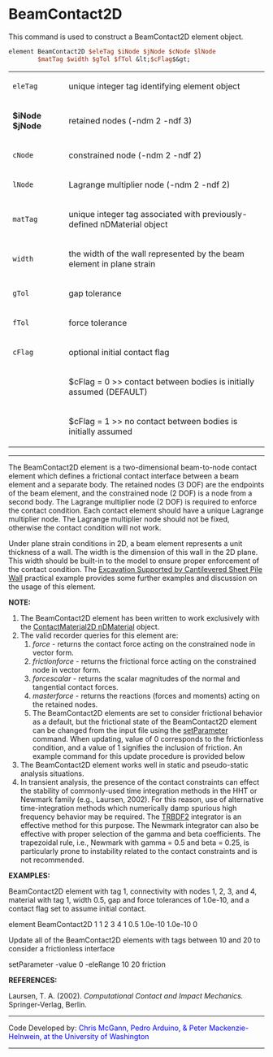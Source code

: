 # BeamContact2D

<p>This command is used to construct a BeamContact2D element object.</p>

```tcl
element BeamContact2D $eleTag $iNode $jNode $cNode $lNode
        $matTag $width $gTol $fTol &lt;$cFlag$&gt;
```

<table>
<tbody>
<tr class="odd">
<td><code class="parameter-table-variable">eleTag</code></td>
<td><p>unique integer tag identifying element object</p></td>
</tr>
<tr class="even">
<td><p><strong>$iNode $jNode</strong></p></td>
<td><p>retained nodes (-ndm 2 -ndf 3)</p></td>
</tr>
<tr class="odd">
<td><code class="parameter-table-variable">cNode</code></td>
<td><p>constrained node (-ndm 2 -ndf 2)</p></td>
</tr>
<tr class="even">
<td><code class="parameter-table-variable">lNode</code></td>
<td><p>Lagrange multiplier node (-ndm 2 -ndf 2)</p></td>
</tr>
<tr class="odd">
<td><code class="parameter-table-variable">matTag</code></td>
<td><p>unique integer tag associated with previously-defined nDMaterial
object</p></td>
</tr>
<tr class="even">
<td><code class="parameter-table-variable">width</code></td>
<td><p>the width of the wall represented by the beam element in plane
strain</p></td>
</tr>
<tr class="odd">
<td><code class="parameter-table-variable">gTol</code></td>
<td><p>gap tolerance</p></td>
</tr>
<tr class="even">
<td><code class="parameter-table-variable">fTol</code></td>
<td><p>force tolerance</p></td>
</tr>
<tr class="odd">
<td><code class="parameter-table-variable">cFlag</code></td>
<td><p>optional initial contact flag</p></td>
</tr>
<tr class="even">
<td></td>
<td><p>$cFlag = 0 &gt;&gt; contact between bodies is initially assumed
(DEFAULT)</p></td>
</tr>
<tr class="odd">
<td></td>
<td><p>$cFlag = 1 &gt;&gt; no contact between bodies is initially
assumed</p></td>
</tr>
</tbody>
</table>
<hr />
<p>The BeamContact2D element is a two-dimensional beam-to-node contact
element which defines a frictional contact interface between a beam
element and a separate body. The retained nodes (3 DOF) are the
endpoints of the beam element, and the constrained node (2 DOF) is a
node from a second body. The Lagrange multiplier node (2 DOF) is
required to enforce the contact condition. Each contact element should
have a unique Lagrange multiplier node. The Lagrange multiplier node
should not be fixed, otherwise the contact condition will not work.</p>
<p>Under plane strain conditions in 2D, a beam element represents a unit
thickness of a wall. The width is the dimension of this wall in the 2D
plane. This width should be built-in to the model to ensure proper
enforcement of the contact condition. The <a
href="Excavation_Supported_by_Cantilevered_Sheet_Pile_Wall"
title="wikilink">Excavation Supported by Cantilevered Sheet Pile
Wall</a> practical example provides some further examples and discussion
on the usage of this element.</p>
<p><strong>NOTE:</strong></p>
<ol>
<li>The BeamContact2D element has been written to work exclusively with
the <a href="ContactMaterial2D" title="wikilink">ContactMaterial2D
nDMaterial</a> object.</li>
<li>The valid recorder queries for this element are:
<ol>
<li><em>force</em> - returns the contact force acting on the constrained
node in vector form.</li>
<li><em>frictionforce</em> - returns the frictional force acting on the
constrained node in vector form.</li>
<li><em>forcescalar</em> - returns the scalar magnitudes of the normal
and tangential contact forces.</li>
<li><em>masterforce</em> - returns the reactions (forces and moments)
acting on the retained nodes.</li>
<li>The BeamContact2D elements are set to consider frictional behavior
as a default, but the frictional state of the BeamContact2D element can
be changed from the input file using the <a href="setParameter"
title="wikilink">setParameter</a> command. When updating, value of 0
corresponds to the frictionless condition, and a value of 1 signifies
the inclusion of friction. An example command for this update procedure
is provided below</li>
</ol></li>
<li>The BeamContact2D element works well in static and pseudo-static
analysis situations.</li>
<li>In transient analysis, the presence of the contact constraints can
effect the stability of commonly-used time integration methods in the
HHT or Newmark family (e.g., Laursen, 2002). For this reason, use of
alternative time-integration methods which numerically damp spurious
high frequency behavior may be required. The <a href="TRBDF2"
title="wikilink">TRBDF2</a> integrator is an effective method for this
purpose. The Newmark integrator can also be effective with proper
selection of the gamma and beta coefficients. The trapezoidal rule,
i.e., Newmark with gamma = 0.5 and beta = 0.25, is particularly prone to
instability related to the contact constraints and is not
recommended.</li>
</ol>
<p><strong>EXAMPLES:</strong></p>
<p>BeamContact2D element with tag 1, connectivity with nodes 1, 2, 3,
and 4, material with tag 1, width 0.5, gap and force tolerances of
1.0e-10, and a contact flag set to assume initial contact.</p>
<p>element BeamContact2D 1 1 2 3 4 1 0.5 1.0e-10 1.0e-10 0</p>
<p>Update all of the BeamContact2D elements with tags between 10 and 20
to consider a frictionless interface</p>
<p>setParameter -value 0 -eleRange 10 20 friction</p>
<p><strong>REFERENCES:</strong></p>
<p>Laursen, T. A. (2002). <em>Computational Contact and Impact
Mechanics.</em> Springer-Verlag, Berlin.</p>
<hr />
<p>Code Developed by: <span style="color:blue"> Chris McGann,
Pedro Arduino, &amp; Peter Mackenzie-Helnwein, at the University of
Washington </span></p>
<hr />

